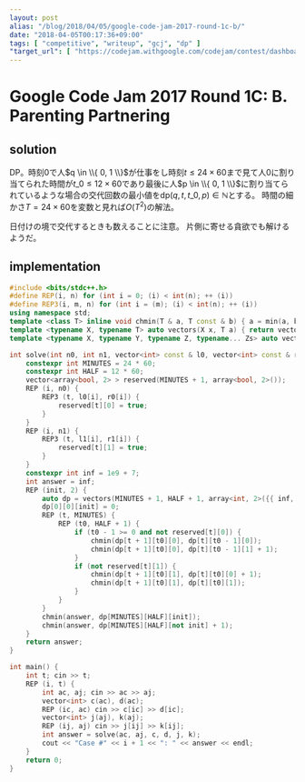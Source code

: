 ```yaml
---
layout: post
alias: "/blog/2018/04/05/google-code-jam-2017-round-1c-b/"
date: "2018-04-05T00:17:36+09:00"
tags: [ "competitive", "writeup", "gcj", "dp" ]
"target_url": [ "https://codejam.withgoogle.com/codejam/contest/dashboard?c=3274486#s=p1" ]
---
```


# Google Code Jam 2017 Round 1C: B. Parenting Partnering

<!-- {% raw %} -->

## solution

DP。時刻$0$で人$q \in \\{ 0, 1 \\}$が仕事をし時刻$t \le 24 \times 60$まで見て人$0$に割り当てられた時間が$t\_0 \le 12 \times 60$であり最後に人$p \in \\{ 0, 1 \\}$に割り当てられているような場合の交代回数の最小値を$\mathrm{dp}(q, t, t\_0, p) \in \mathbb{N}$とする。
時間の細かさ$T = 24 \times 60$を変数と見れば$O(T^2)$の解法。

日付けの境で交代するときも数えることに注意。
片側に寄せる貪欲でも解けるようだ。

## implementation

``` c++
#include <bits/stdc++.h>
#define REP(i, n) for (int i = 0; (i) < int(n); ++ (i))
#define REP3(i, m, n) for (int i = (m); (i) < int(n); ++ (i))
using namespace std;
template <class T> inline void chmin(T & a, T const & b) { a = min(a, b); }
template <typename X, typename T> auto vectors(X x, T a) { return vector<T>(x, a); }
template <typename X, typename Y, typename Z, typename... Zs> auto vectors(X x, Y y, Z z, Zs... zs) { auto cont = vectors(y, z, zs...); return vector<decltype(cont)>(x, cont); }

int solve(int n0, int n1, vector<int> const & l0, vector<int> const & r0, vector<int> const & l1, vector<int> const & r1) {
    constexpr int MINUTES = 24 * 60;
    constexpr int HALF = 12 * 60;
    vector<array<bool, 2> > reserved(MINUTES + 1, array<bool, 2>());
    REP (i, n0) {
        REP3 (t, l0[i], r0[i]) {
            reserved[t][0] = true;
        }
    }
    REP (i, n1) {
        REP3 (t, l1[i], r1[i]) {
            reserved[t][1] = true;
        }
    }
    constexpr int inf = 1e9 + 7;
    int answer = inf;
    REP (init, 2) {
        auto dp = vectors(MINUTES + 1, HALF + 1, array<int, 2>({{ inf, inf }}));
        dp[0][0][init] = 0;
        REP (t, MINUTES) {
            REP (t0, HALF + 1) {
                if (t0 - 1 >= 0 and not reserved[t][0]) {
                    chmin(dp[t + 1][t0][0], dp[t][t0 - 1][0]);
                    chmin(dp[t + 1][t0][0], dp[t][t0 - 1][1] + 1);
                }
                if (not reserved[t][1]) {
                    chmin(dp[t + 1][t0][1], dp[t][t0][0] + 1);
                    chmin(dp[t + 1][t0][1], dp[t][t0][1]);
                }
            }
        }
        chmin(answer, dp[MINUTES][HALF][init]);
        chmin(answer, dp[MINUTES][HALF][not init] + 1);
    }
    return answer;
}

int main() {
    int t; cin >> t;
    REP (i, t) {
        int ac, aj; cin >> ac >> aj;
        vector<int> c(ac), d(ac);
        REP (ic, ac) cin >> c[ic] >> d[ic];
        vector<int> j(aj), k(aj);
        REP (ij, aj) cin >> j[ij] >> k[ij];
        int answer = solve(ac, aj, c, d, j, k);
        cout << "Case #" << i + 1 << ": " << answer << endl;
    }
    return 0;
}
```

<!-- {% endraw %} -->
